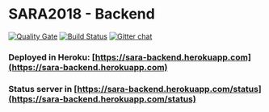 # SARA2018 - Backend

[![Quality Gate](https://sonarcloud.io/api/project_badges/measure?project=back-end&metric=alert_status)](https://sonarcloud.io/dashboard?id=back-end)
[![Build Status](https://travis-ci.org/SARA-2018/back-end-node.svg?branch=develop)](https://travis-ci.org/SARA-2018/back-end-node)
[![Gitter chat](https://badges.gitter.im/gitterHQ/gitter.png)](https://gitter.im/SARA-2018/back-end-node)

### Deployed in Heroku: [https://sara-backend.herokuapp.com](https://sara-backend.herokuapp.com)
### Status server in [https://sara-backend.herokuapp.com/status](https://sara-backend.herokuapp.com/status)